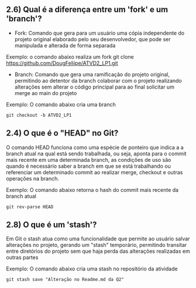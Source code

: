 ## 2.6) Qual é a diferença entre um 'fork' e um 'branch'?

 - Fork: Comando que gera para um usuário uma cópia  independente do projeto original elaborado pelo seu desenvolvedor, que pode ser manipulada e alterada de forma separada
 
Exemplo: o comando abaixo realiza um fork
    git clone https://github.com/DougFeliipe/ATVD2_LP1.git


 - Branch: Comando que gera uma ramificação do projeto original, permitindo ao detentor da branch colaborar com o projeto realizando alterações sem alterar o código principal para ao final solicitar um merge ao main do projeto

Exemplo: O comando abaixo cria uma branch

    git checkout -b ATVD2_LP1
 

## 2.4) O que é o "HEAD" no Git?
 O comando HEAD funciona como uma espécie de ponteiro que indica a a branch atual na qual está sendo trabalhada, ou seja, aponta para o commit mais recente em uma determinada branch, as condições de uso são quando é necessário saber a branch em que se está trabalhando ou referenciar um determinado commit ao realizar merge, checkout e outras operações na branch.
 
 Exemplo: O comando abaixo retorna o hash do commit mais recente da branch atual
 

    git rev-parse HEAD

## 2.8) O que é um 'stash'?
Em Git o stash atua como uma funcionalidade que permite ao usuário salvar alterações no projeto, gerando um "stash" temporário, permitindo transitar entre diretórios do projeto sem que haja perda das alterações realizadas em outras partes

Exemplo: O comando abaixo cria uma stash no repositório da atividade

    git stash save "Alteração no Readme.md da Q2"


